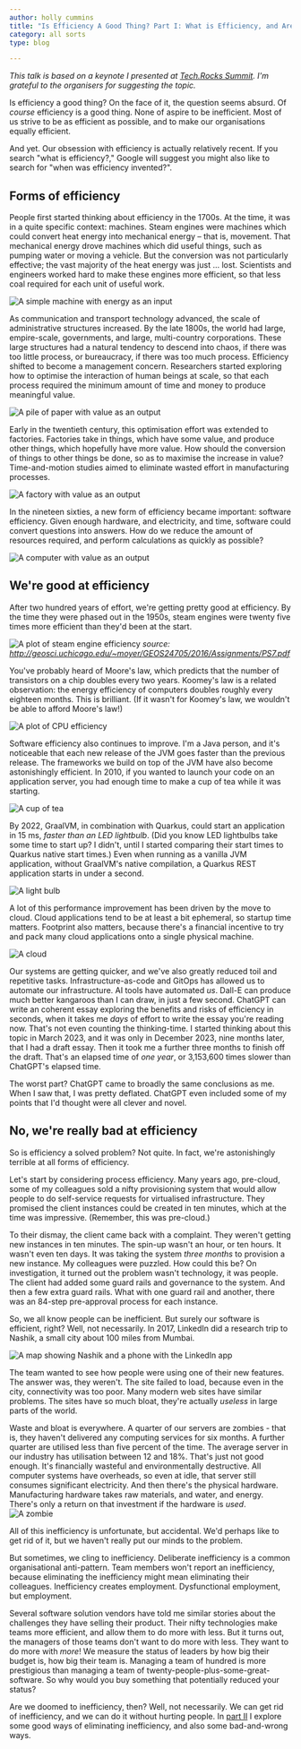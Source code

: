 ```yaml
---
author: holly cummins
title: "Is Efficiency A Good Thing? Part I: What is Efficiency, and Are We Any Good At It?"
category: all sorts
type: blog

---
```


_This talk is based on a keynote I presented at [Tech.Rocks Summit](https://events.tech.rocks/summit-2023/). I'm grateful to the organisers for suggesting the topic._

Is efficiency a good thing? On the face of it, the question seems absurd. 
Of _course_ efficiency is a good thing. None of aspire to be inefficient. 
Most of us strive to be as efficient as possible, and to make our organisations equally efficient.

And yet. Our obsession with efficiency is actually relatively recent. 
If you search "what is efficiency?," Google will suggest you might also like to search for "when was efficiency invented?". 

## Forms of efficiency 

People first started thinking about efficiency in the 1700s. 
At the time, it was in a quite specific context: machines. 
Steam engines were machines which could convert heat energy into mechanical energy – that is, movement.
That mechanical energy drove machines which did useful things, such as pumping water or moving a vehicle. 
But the conversion was not particularly effective; the vast majority of the heat energy was just ... lost.
Scientists and engineers worked hard to make these engines more efficient, so that less coal required for each unit of useful work. 

![A simple machine with energy as an input](machine.png)

As communication and transport technology advanced, the scale of administrative structures increased.
By the late 1800s, the world had large, empire-scale, governments, and large, multi-country corporations. 
These large structures had a natural tendency to descend into chaos, if there was too little process, 
or bureaucracy, if there was too much process.
Efficiency shifted to become a management concern. 
Researchers started exploring how to optimise the interaction of human beings at scale, so that each process
required the minimum amount of time and money to produce meaningful value.  

![A pile of paper with value as an output](processes.png)

Early in the twentieth century, this optimisation effort was extended to factories. 
Factories take in things, which have some value, and produce other things, which hopefully have more value. 
How should the conversion of things to other things be done, so as to maximise the increase in value? Time-and-motion studies aimed to eliminate wasted effort in manufacturing processes.  

![A factory with value as an output](factory.png)

In the nineteen sixties, a new form of efficiency became important: software efficiency. 
Given enough hardware, and electricity, and time, software could convert questions into answers.
How do we reduce the amount of resources required, and perform calculations as quickly as possible?

![A computer with value as an output](computer.png)


## We're good at efficiency

After two hundred years of effort, we're getting pretty good at efficiency. 
By the time they were phased out in the 1950s, steam engines were twenty five times more efficient than they'd been at the start.

![A plot of steam engine efficiency](efficiency-curve.png)
_source: http://geosci.uchicago.edu/~moyer/GEOS24705/2016/Assignments/PS7.pdf_
 
You've probably heard of Moore's law, which predicts that the number of transistors on a chip doubles every two years. Koomey's law is a related observation: the energy efficiency of computers doubles roughly every eighteen months. This is brilliant. (If it wasn't for Koomey's law, we wouldn't be able to afford Moore's law!)

![A plot of CPU efficiency](koomeys-law.png)

Software efficiency also continues to improve. 
I'm a Java person, and it's noticeable that each new release of the JVM goes faster than the previous release. 
The frameworks we build on top of the JVM have also become astonishingly efficient. 
In 2010, if you wanted to launch your code on an application server, you had enough time to make a cup of tea while it was starting. 

![A cup of tea](tea.png)

By 2022, GraalVM, in combination with Quarkus, could start an application in 15 ms, _faster than an LED lightbulb_. (Did you know LED lightbulbs take some time to start up? I didn't, until I started comparing their start times to Quarkus native start times.) Even when running as a vanilla JVM application, without GraalVM's native compilation, a Quarkus REST application starts in under a second. 

![A light bulb](lightbulb.png)


A lot of this performance improvement has been driven by the move to cloud. 
Cloud applications tend to be at least a bit ephemeral, so startup time matters. 
Footprint also matters, because there's a financial incentive to try and pack many cloud applications 
onto a single physical machine.

![A cloud](cloud.png)

Our systems are getting quicker, and we've also greatly reduced toil and repetitive tasks. 
Infrastructure-as-code and GitOps has allowed us to automate our infrastructure.
AI tools have automated _us_. Dall-E can produce much better kangaroos than I can draw, in just a few second.
ChatGPT can write an coherent essay exploring the benefits and risks of efficiency in seconds, when it takes me _days_ of effort to write the essay you're reading now. That's not even counting the thinking-time. 
I started thinking about this topic in March 2023, and it was only in December 2023, nine months later, that I had a draft essay.
Then it took me a further three months to finish off the draft. That's an elapsed time of _one year_, or 3,153,600 times slower than ChatGPT's elapsed time.

The worst part? ChatGPT came to broadly the same conclusions as me. When I saw that, I was pretty deflated.
 ChatGPT even included some of my points that I'd thought were all clever and novel. 

## No, we're really bad at efficiency

So is efficiency a solved problem? Not quite. 
In fact, we're astonishingly terrible at all forms of efficiency. 

Let's start by considering process efficiency. 
Many years ago, pre-cloud, some of my colleagues sold a nifty provisioning system that would 
allow people to do self-service requests for virtualised infrastructure. 
They promised the client instances could be created in ten minutes, which at the time was impressive. 
(Remember, this was pre-cloud.) 

To their dismay, the client came back with a complaint. They weren't getting new instances in ten minutes.
The spin-up wasn't an hour, or ten hours. It wasn't even ten days. 
It was taking the system _three months_ to provision a new instance. 
My colleagues were puzzled. How could this be? 
On investigation, it turned out the problem wasn't technology, it was people. 
The client had added some guard rails and governance to the system. 
And then a few extra guard rails.
What with one guard rail and another, there was an 84-step pre-approval process for each instance.

So, we all know people can be inefficient. But surely our software is efficient, right?
Well, not necessarily. 
In 2017, LinkedIn did a research trip to Nashik, a small city about 100 miles from Mumbai.

![A map showing Nashik and a phone with the LinkedIn app](linked-in-india.png)


The team wanted to see how people were using one of their new features.
The answer was, they weren't. The site failed to load, because even in the city, connectivity was too poor. 
Many modern web sites have similar problems. The sites have so much bloat, they're actually _useless_ in large parts of the world.

Waste and bloat is everywhere. A quarter of our servers are zombies - that is, they haven't delivered 
any computing services for six months. A further quarter are utilised less than five percent of the time. 
The average server in our industry has utilisation between 12 and 18%. 
That's just not good enough. It's financially wasteful and environmentally destructive.
All computer systems have overheads, so even at idle, that server still consumes significant electricity. 
And then there's the physical hardware. Manufacturing hardware takes raw materials, and water, and energy. 
There's only a return on that investment if the hardware is _used_. 
![A zombie](zombie.png)

All of this inefficiency is unfortunate, but accidental. 
We'd perhaps like to get rid of it, but we haven't really put our minds to the problem. 

But sometimes, we cling to inefficiency. Deliberate inefficiency is a common organisational anti-pattern. 
Team members won't report an inefficiency, because eliminating the inefficiency might mean eliminating their colleagues. Inefficiency creates employment. Dysfunctional employment, but employment.

Several software solution vendors have told me similar stories about the challenges they have selling their product. 
Their nifty technologies make teams more efficient, and allow them to do more with less. 
But it turns out, the managers of those teams don't want to do more with less. 
They want to do more with _more_! We measure the status of leaders by how big their budget is, how big their team is. Managing a team of hundred is more prestigious than managing a team of twenty-people-plus-some-great-software. So why would you buy something that potentially reduced your status?

Are we doomed to inefficiency, then? Well, not necessarily. 
We can get rid of inefficiency, and we can do it without hurting people. 
In [part II](/is-efficiency-a-good-thing-part-ii) I explore some good ways of eliminating inefficiency, and also some bad-and-wrong ways.











